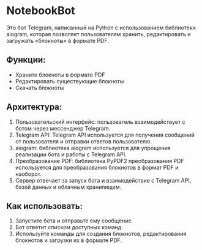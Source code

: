 # NotebookBot

Это бот Telegram, написанный на Python с использованием библиотеки aiogram, которая позволяет пользователям хранить, редактировать и загружать «блокноты» в формате PDF.

## Функции:
- Храните блокноты в формате PDF
- Редактировать существующие блокноты
- Скачать блокноты

## Архитектура:

1. Пользовательский интерфейс: пользователь взаимодействует с ботом через мессенджер Telegram.
2. Telegram API: Telegram API используется для получения сообщений от пользователя и отправки ответов пользователю.
3. aiogram: библиотека aiogram используется для упрощения реализации бота и работы с Telegram API.
4. Преобразование PDF: библиотека PyPDF2 преобразования PDF используется для преобразования блокнотов в формат PDF и наоборот.
5. Сервер отвечает за запуск бота и взаимодействие с Telegram API, базой данных и облачным хранилищем.

## Как использовать:

1. Запустите бота и отправьте ему сообщение.
2. Бот ответит списком доступных команд.
3. Используйте команды для создания блокнотов, редактирования блокнотов и загрузки их в формате PDF.
